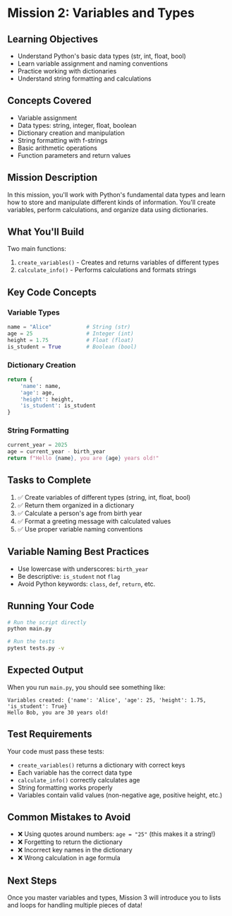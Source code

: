 # Mission 2: Variables and Types

## Learning Objectives
- Understand Python's basic data types (str, int, float, bool)
- Learn variable assignment and naming conventions
- Practice working with dictionaries
- Understand string formatting and calculations

## Concepts Covered
- Variable assignment
- Data types: string, integer, float, boolean
- Dictionary creation and manipulation
- String formatting with f-strings
- Basic arithmetic operations
- Function parameters and return values

## Mission Description
In this mission, you'll work with Python's fundamental data types and learn how to store and manipulate different kinds of information. You'll create variables, perform calculations, and organize data using dictionaries.

## What You'll Build
Two main functions:
1. `create_variables()` - Creates and returns variables of different types
2. `calculate_info()` - Performs calculations and formats strings

## Key Code Concepts

### Variable Types
```python
name = "Alice"           # String (str)
age = 25                 # Integer (int)
height = 1.75            # Float (float)
is_student = True        # Boolean (bool)
```

### Dictionary Creation
```python
return {
    'name': name,
    'age': age,
    'height': height,
    'is_student': is_student
}
```

### String Formatting
```python
current_year = 2025
age = current_year - birth_year
return f"Hello {name}, you are {age} years old!"
```

## Tasks to Complete
1. ✅ Create variables of different types (string, int, float, bool)
2. ✅ Return them organized in a dictionary
3. ✅ Calculate a person's age from birth year
4. ✅ Format a greeting message with calculated values
5. ✅ Use proper variable naming conventions

## Variable Naming Best Practices
- Use lowercase with underscores: `birth_year`
- Be descriptive: `is_student` not `flag`
- Avoid Python keywords: `class`, `def`, `return`, etc.

## Running Your Code
```bash
# Run the script directly
python main.py

# Run the tests
pytest tests.py -v
```

## Expected Output
When you run `main.py`, you should see something like:
```
Variables created: {'name': 'Alice', 'age': 25, 'height': 1.75, 'is_student': True}
Hello Bob, you are 30 years old!
```

## Test Requirements
Your code must pass these tests:
- `create_variables()` returns a dictionary with correct keys
- Each variable has the correct data type
- `calculate_info()` correctly calculates age
- String formatting works properly
- Variables contain valid values (non-negative age, positive height, etc.)

## Common Mistakes to Avoid
- ❌ Using quotes around numbers: `age = "25"` (this makes it a string!)
- ❌ Forgetting to return the dictionary
- ❌ Incorrect key names in the dictionary
- ❌ Wrong calculation in age formula

## Next Steps
Once you master variables and types, Mission 3 will introduce you to lists and loops for handling multiple pieces of data!
